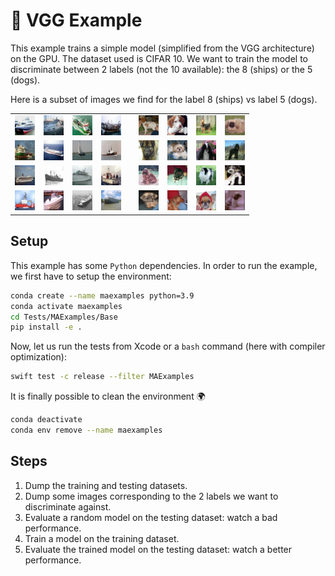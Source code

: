 # 🚀 VGG Example

This example trains a simple model (simplified from the VGG architecture) 
on the GPU. The dataset used is CIFAR 10. 
We want to train the model to discriminate between 2 labels 
(not the 10 available): the 8 (ships) or the 5 (dogs).

Here is a subset of images we find for the label 8 (ships) vs label 5 (dogs).

<table align="center" cellspacing="0" cellpadding="0">
    <tr>
        <td><img src="../../Tests/MAExamples/Base/data/out/CIFAR8_0.png"></td>
        <td><img src="../../Tests/MAExamples/Base/data/out/CIFAR8_1.png"></td>
        <td><img src="../../Tests/MAExamples/Base/data/out/CIFAR8_2.png"></td>
        <td><img src="../../Tests/MAExamples/Base/data/out/CIFAR8_3.png"></td>
        <td> </td>
        <td><img src="../../Tests/MAExamples/Base/data/out/CIFAR5_0.png"></td>
        <td><img src="../../Tests/MAExamples/Base/data/out/CIFAR5_1.png"></td>
        <td><img src="../../Tests/MAExamples/Base/data/out/CIFAR5_2.png"></td>
        <td><img src="../../Tests/MAExamples/Base/data/out/CIFAR5_3.png"></td>
    </tr>
    <tr>
        <td><img src="../../Tests/MAExamples/Base/data/out/CIFAR8_4.png"></td>
        <td><img src="../../Tests/MAExamples/Base/data/out/CIFAR8_5.png"></td>
        <td><img src="../../Tests/MAExamples/Base/data/out/CIFAR8_6.png"></td>
        <td><img src="../../Tests/MAExamples/Base/data/out/CIFAR8_7.png"></td>
        <td> </td>
        <td><img src="../../Tests/MAExamples/Base/data/out/CIFAR5_4.png"></td>
        <td><img src="../../Tests/MAExamples/Base/data/out/CIFAR5_5.png"></td>
        <td><img src="../../Tests/MAExamples/Base/data/out/CIFAR5_6.png"></td>
        <td><img src="../../Tests/MAExamples/Base/data/out/CIFAR5_7.png"></td>
    </tr>
    <tr>
        <td><img src="../../Tests/MAExamples/Base/data/out/CIFAR8_8.png"></td>
        <td><img src="../../Tests/MAExamples/Base/data/out/CIFAR8_9.png"></td>
        <td><img src="../../Tests/MAExamples/Base/data/out/CIFAR8_10.png"></td>
        <td><img src="../../Tests/MAExamples/Base/data/out/CIFAR8_11.png"></td>
        <td> </td>
        <td><img src="../../Tests/MAExamples/Base/data/out/CIFAR5_8.png"></td>
        <td><img src="../../Tests/MAExamples/Base/data/out/CIFAR5_9.png"></td>
        <td><img src="../../Tests/MAExamples/Base/data/out/CIFAR5_10.png"></td>
        <td><img src="../../Tests/MAExamples/Base/data/out/CIFAR5_11.png"></td>
    </tr>
    <tr>
        <td><img src="../../Tests/MAExamples/Base/data/out/CIFAR8_12.png"></td>
        <td><img src="../../Tests/MAExamples/Base/data/out/CIFAR8_13.png"></td>
        <td><img src="../../Tests/MAExamples/Base/data/out/CIFAR8_14.png"></td>
        <td><img src="../../Tests/MAExamples/Base/data/out/CIFAR8_15.png"></td>
        <td> </td>
        <td><img src="../../Tests/MAExamples/Base/data/out/CIFAR5_12.png"></td>
        <td><img src="../../Tests/MAExamples/Base/data/out/CIFAR5_13.png"></td>
        <td><img src="../../Tests/MAExamples/Base/data/out/CIFAR5_14.png"></td>
        <td><img src="../../Tests/MAExamples/Base/data/out/CIFAR5_15.png"></td>
    </tr>
</table>

## Setup

This example has some `Python` dependencies. In order to run 
the example, we first have to setup the environment: 

```bash
conda create --name maexamples python=3.9
conda activate maexamples
cd Tests/MAExamples/Base
pip install -e .
```

Now, let us run the tests from Xcode or a `bash` command (here with compiler 
optimization):

```bash
swift test -c release --filter MAExamples
```

It is finally possible to clean the environment 🌍

```bash     
conda deactivate
conda env remove --name maexamples
```

## Steps

1. Dump the training and testing datasets.
1. Dump some images corresponding to the 2 labels 
   we want to discriminate against.
1. Evaluate a random model on the testing dataset: watch a bad performance.  
1. Train a model on the training dataset.
1. Evaluate the trained model on the testing dataset: 
   watch a better performance.
